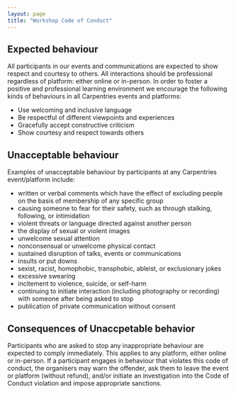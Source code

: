```yaml
---
layout: page
title: "Workshop Code of Conduct"
---
```

## Expected behaviour

All participants in our events and communications are expected to show respect and courtesy to others. All interactions should be professional regardless of platform: either online or in-person. In order to foster a positive and professional learning environment we encourage the following kinds of behaviours in all Carpentries events and platforms:

- Use welcoming and inclusive language
- Be respectful of different viewpoints and experiences
- Gracefully accept constructive criticism
- Show courtesy and respect towards others



## Unacceptable behaviour

Examples of unacceptable behaviour by participants at any Carpentries event/platform include:
- written or verbal comments which have the effect of excluding people on the basis of membership of any specific group
- causing someone to fear for their safety, such as through stalking, following, or intimidation
- violent threats or language directed against another person
- the display of sexual or violent images
- unwelcome sexual attention
- nonconsensual or unwelcome physical contact
- sustained disruption of talks, events or communications
- insults or put downs
- sexist, racist, homophobic, transphobic, ableist, or exclusionary jokes
- excessive swearing
- incitement to violence, suicide, or self-harm
- continuing to initiate interaction (including photography or recording) with someone after being asked to stop
- publication of private communication without consent

## Consequences of Unaccpetable behavior

Participants who are asked to stop any inappropriate behaviour are expected to comply immediately. This applies to any platform, either online or in-person. If a participant engages in behaviour that violates this code of conduct, the organisers may warn the offender, ask them to leave the event or platform (without refund), and/or initiate an investigation into the Code of Conduct violation and impose appropriate sanctions.